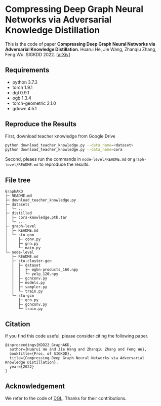 # Compressing Deep Graph Neural Networks via Adversarial Knowledge Distillation

This is the code of paper 
**Compressing Deep Graph Neural Networks via Adversarial Knowledge Distillation**. 
Huarui He, Jie Wang, Zhanqiu Zhang, Feng Wu. SIGKDD 2022. 
[[arXiv](https://arxiv.org/abs/2205.11678)]

## Requirements
- python 3.7.3
- torch 1.9.1
- dgl 0.9.1
- ogb 1.3.4
- torch-geometric 2.1.0
- gdown 4.5.1
<!-- dgl-cu113                 0.9.1  -->
<!-- torch                     1.9.1+cu111 -->
<!-- https://github.com/snap-stanford/ogb/issues/346   A quick workaround is to uninstall outdated after ogb is installed. -->

## Reproduce the Results
First, download teacher knowledge from Google Drive
```bash
python download_teacher_knowledge.py --data_name=<dataset>
python download_teacher_knowledge.py --data_name=cora
```
Second, pleaes run the commands in `node-level/README.md` or `graph-level/README.md` to reproduce the results.

## File tree
```
GraphAKD
├─ README.md
├─ download_teacher_knowledge.py
├─ datasets
│  └─ ...
├─ distilled
│  ├─ cora-knowledge.pth.tar
│  └─ ...
├─ graph-level
│  ├─ README.md
│  └─ stu-gnn
│     ├─ conv.py
│     ├─ gnn.py
│     └─ main.py
└─ node-level
   ├─ README.md
   ├─ stu-cluster-gcn
   │  ├─ dataset
   │  │  ├─ ogbn-products_160.npy
   │  │  └─ yelp_120.npy
   │  ├─ gcnconv.py
   │  ├─ models.py
   │  ├─ sampler.py
   │  └─ train.py
   └─ stu-gcn
      ├─ gcn.py
      ├─ gcnconv.py
      └─ train.py
```


## Citation
If you find this code useful, please consider citing the following paper.
```
@inproceedings{KDD22_GraphAKD,
  author={Huarui He and Jie Wang and Zhanqiu Zhang and Feng Wu},
  booktitle={Proc. of SIGKDD},
  title={Compressing Deep Graph Neural Networks via Adversarial Knowledge Distillation},
  year={2022}
}
```

## Acknowledgement
We refer to the code of [DGL](https://github.com/dmlc/dgl). Thanks for their contributions.
